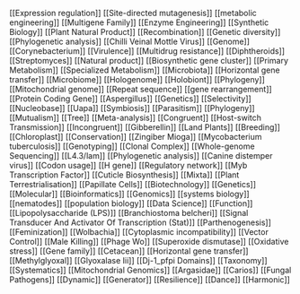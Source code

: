 [[Expression regulation]]
[[Site-directed mutagenesis]]
[[metabolic engineering]]
[[Multigene Family]]
[[Enzyme Engineering]]
[[Synthetic Biology]]
[[Plant Natural Product]]
[[Recombination]]
[[Genetic diversity]]
[[Phylogenetic analysis]]
[[Chilli Veinal Mottle Virus]]
[[Genome]]
[[Corynebacterium]]
[[Virulence]]
[[Multidrug resistance]]
[[Diphtheroids]]
[[Streptomyces]]
[[Natural product]]
[[Biosynthetic gene cluster]]
[[Primary Metabolism]]
[[Specialized Metabolism]]
[[Microbiota]]
[[Horizontal gene transfer]]
[[Microbiome]]
[[Hologenome]]
[[Holobiont]]
[[Phylogeny]]
[[Mitochondrial genome]]
[[Repeat sequence]]
[[gene rearrangement]]
[[Protein Coding Gene]]
[[Aspergillus]]
[[Genetics]]
[[Selectivity]]
[[Nucleobase]]
[[Uapa]]
[[Symbiosis]]
[[Parasitism]]
[[Phylogeny]]
[[Mutualism]]
[[Tree]]
[[Meta-analysis]]
[[Congruent]]
[[Host-switch Transmission]]
[[Incongruent]]
[[Gibberellin]]
[[Land Plants]]
[[Breeding]]
[[Chloroplast]]
[[Conservation]]
[[Zingiber Mioga]]
[[Mycobacterium tuberculosis]]
[[Genotyping]]
[[Clonal Complex]]
[[Whole-genome Sequencing]]
[[L4.3/lam]]
[[Phylogenetic analysis]]
[[Canine distemper virus]]
[[Codon usage]]
[[H gene]]
[[Regulatory network]]
[[Myb Transcription Factor]]
[[Cuticle Biosynthesis]]
[[Mixta]]
[[Plant Terrestrialisation]]
[[Papillate Cells]]
[[Biotechnology]]
[[Genetics]]
[[Molecular]]
[[Bioinformatics]]
[[Genomics]]
[[systems biology]]
[[nematodes]]
[[population biology]]
[[Data Science]]
[[Function]]
[[Lipopolysaccharide (LPS)]]
[[Branchiostoma belcheri]]
[[Signal Transducer And Activator Of Transcription (Stat)]]
[[Parthenogenesis]]
[[Feminization]]
[[Wolbachia]]
[[Cytoplasmic incompatibility]]
[[Vector Control]]
[[Male Killing]]
[[Phage Wo]]
[[Superoxide dismutase]]
[[Oxidative stress]]
[[Gene family]]
[[Cetacean]]
[[Horizontal gene transfer]]
[[Methylglyoxal]]
[[Glyoxalase Iii]]
[[Dj-1_pfpi Domains]]
[[Taxonomy]]
[[Systematics]]
[[Mitochondrial Genomics]]
[[Argasidae]]
[[Carios]]
[[Fungal Pathogens]]
[[Dynamic]]
[[Generator]]
[[Resilience]]
[[Dance]]
[[Harmonic]]
